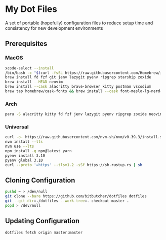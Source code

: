 # My Dot Files
A set of portable (hopefully) configuration files to reduce setup time and consistency for new development environments

## Prerequisites

### MacOS
``` bash
xcode-select --install
/bin/bash -c "$(curl -fsSL https://raw.githubusercontent.com/Homebrew/install/master/install.sh)"
brew install fd fzf git jenv lazygit pyenv ripgrep starship zoxide
brew install --HEAD neovim
brew install --cask alacritty brave-browser kitty postman vscodium
brew tap homebrew/cask-fonts && brew install --cask font-meslo-lg-nerd-font
```

### Arch
``` bash
paru -S alacritty kitty fd fzf jenv lazygit pyenv ripgrep zoxide neovim-nightly tty-meslo-nerd zsh
```

### Universal
``` bash
curl -o- https://raw.githubusercontent.com/nvm-sh/nvm/v0.39.3/install.sh | bash
nvm install --lts
nvm use --lts
npm install -g npm@latest yarn
pyenv install 3.10
pyenv global 3.10
curl --proto '=https' --tlsv1.2 -sSf https://sh.rustup.rs | sh
```

## Cloning Configuration
``` bash
pushd ~ > /dev/null
git clone --bare https://github.com/bitbutcher/dotfiles dotfiles
git --git-dir=./dotfiles --work-tree=. checkout master .
popd > /dev/null
```

## Updating Configuration
``` bash
dotfiles fetch origin master:master
```
